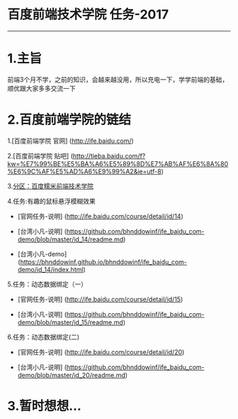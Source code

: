 # 百度前端技术学院 任务-2017
-------------------------
# 1.主旨

前端3个月不学，之前的知识，会越来越没用，所以充电一下，学学前端的基础，顺优跟大家多多交流一下

# 2.百度前端学院的链结

1.[百度前端学院 官网] (http://ife.baidu.com/)

2.[百度前端学院 贴吧] (http://tieba.baidu.com/f?kw=%E7%99%BE%E5%BA%A6%E5%89%8D%E7%AB%AF%E6%8A%80%E6%9C%AF%E5%AD%A6%E9%99%A2&ie=utf-8)

3.[分区：百度糯米前端技术学院](http://ife.baidu.com/college/detail/id/8)

4.任务:有趣的鼠标悬浮模糊效果

- [官网任务-说明] (http://ife.baidu.com/course/detail/id/14)

- [台湾小凡-说明] (https://github.com/bhnddowinf/ife_baidu_com-demo/blob/master/id_14/readme.md)

- [台湾小凡-demo] (https://bhnddowinf.github.io/bhnddowinf/ife_baidu_com-demo/id_14/index.html)


5.任务：动态数据绑定（一）

- [官网任务-说明] (http://ife.baidu.com/course/detail/id/15)

- [台湾小凡-说明] (https://github.com/bhnddowinf/ife_baidu_com-demo/blob/master/id_15/readme.md)


6.任务：动态数据绑定(二)

- [官网任务-说明] (http://ife.baidu.com/course/detail/id/20)

- [台湾小凡-说明] (https://github.com/bhnddowinf/ife_baidu_com-demo/blob/master/id_20/readme.md)







# 3.暂时想想…



